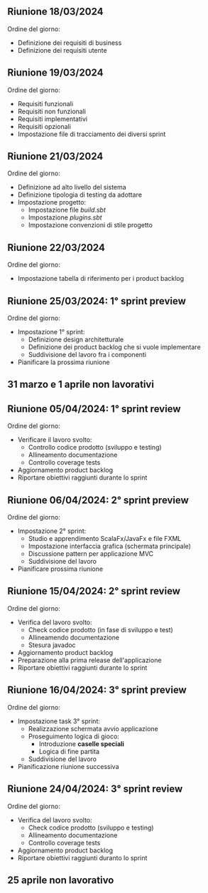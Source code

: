 ## Riunione 18/03/2024
Ordine del giorno:
- Definizione dei requisiti di business
- Definizione dei requisiti utente

## Riunione 19/03/2024
Ordine del giorno:
- Requisiti funzionali
- Requisiti non funzionali
- Requisiti implementativi
- Requisiti opzionali
- Impostazione file di tracciamento dei diversi sprint

## Riunione 21/03/2024
Ordine del giorno:
- Definizione ad alto livello del sistema
- Definizione tipologia di testing da adottare
- Impostazione progetto:
  - Impostazione file _build.sbt_
  - Impostazione _plugins.sbt_
  - Impostazione convenzioni di stile progetto

## Riunione 22/03/2024
Ordine del giorno:
- Impostazione tabella di riferimento per i product backlog

## Riunione 25/03/2024: 1° sprint preview
Ordine del giorno:
- Impostazione 1° sprint:
  - Definizione design architetturale
  - Definizione dei product backlog che si vuole implementare
  - Suddivisione del lavoro fra i componenti
- Pianificare la prossima riunione

## 31 marzo e 1 aprile non lavorativi

## Riunione 05/04/2024: 1° sprint review
Ordine del giorno:
- Verificare il lavoro svolto:
  - Controllo codice prodotto (sviluppo e testing)
  - Allineamento documentazione
  - Controllo coverage tests
- Aggiornamento product backlog
- Riportare obiettivi raggiunti durante lo sprint

## Riunione 06/04/2024: 2° sprint preview
Ordine del giorno:
- Impostazione 2° sprint:
  - Studio e apprendimento ScalaFx/JavaFx e file FXML
  - Impostazione interfaccia grafica (schermata principale)
  - Discussione pattern per applicazione MVC
  - Suddivisione del lavoro
- Pianificare prossima riunione

## Riunione 15/04/2024: 2° sprint review
Ordine del giorno:
- Verifica del lavoro svolto:
  - Check codice prodotto (in fase di sviluppo e test)
  - Allineamendo documentazione
  - Stesura javadoc
- Aggiornamento product backlog
- Preparazione alla prima release dell'applicazione
- Riportare obiettivi raggiunti durante lo sprint

## Riunione 16/04/2024: 3° sprint preview
Ordine del giorno:
- Impostazione task 3° sprint:
  - Realizzazione schermata avvio applicazione
  - Proseguimento logica di gioco:
    - Introduzione **caselle speciali**
    - Logica di fine partita
  - Suddivisione del lavoro
- Pianificazione riunione successiva

## Riunione 24/04/2024: 3° sprint review
Ordine del giorno:
- Verifica del lavoro svolto:
  - Check codice prodotto (sviluppo e testing)
  - Allineamento documentazione
  - Controllo coverage tests
- Aggiornamento product backlog
- Riportare obiettivi raggiunti duranto lo sprint

## 25 aprile non lavorativo
